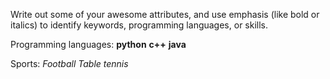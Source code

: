 Write out some of your awesome attributes, and use emphasis (like bold or italics) to identify keywords, programming languages, or skills. 

Programming languages:
**python**
**c++**
**java**

Sports:
_Football_
_Table tennis_

